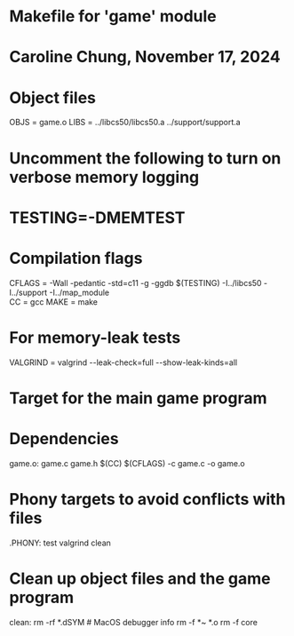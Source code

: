 # Makefile for 'game' module
# Caroline Chung, November 17, 2024

# Object files
OBJS = game.o
LIBS = ../libcs50/libcs50.a ../support/support.a

# Uncomment the following to turn on verbose memory logging
# TESTING=-DMEMTEST

# Compilation flags
CFLAGS = -Wall -pedantic -std=c11 -g -ggdb $(TESTING) -I../libcs50 -I../support -I../map_module  
CC = gcc
MAKE = make

# For memory-leak tests
VALGRIND = valgrind --leak-check=full --show-leak-kinds=all

# Target for the main game program

# Dependencies
game.o: game.c game.h
	$(CC) $(CFLAGS) -c game.c -o game.o

# Phony targets to avoid conflicts with files
.PHONY: test valgrind clean

# Clean up object files and the game program
clean:
	rm -rf *.dSYM  # MacOS debugger info
	rm -f *~ *.o
	rm -f core